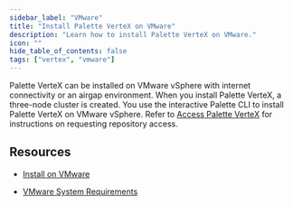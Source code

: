 ```yaml
---
sidebar_label: "VMware"
title: "Install Palette VerteX on VMware"
description: "Learn how to install Palette VerteX on VMware."
icon: ""
hide_table_of_contents: false
tags: ["vertex", "vmware"]
---
```





Palette VerteX can be installed on VMware vSphere with internet connectivity or an airgap environment. When you install Palette VerteX, a three-node cluster is created. You use the interactive Palette CLI to install Palette VerteX on VMware vSphere. Refer to [Access Palette VerteX](/vertex#accesspalettevertex) for instructions on requesting repository access.

## Resources

- [Install on VMware](/vertex/install-palette-vertex/install-on-vmware/install)


<!-- - [Install in an Air Gap Environment](/vertex/install-palette-vertex/install-on-vmware/install-airgap) -->


- [VMware System Requirements](/vertex/install-palette-vertex/install-on-vmware/vmware-system-requirements)

<br />

<br />
   